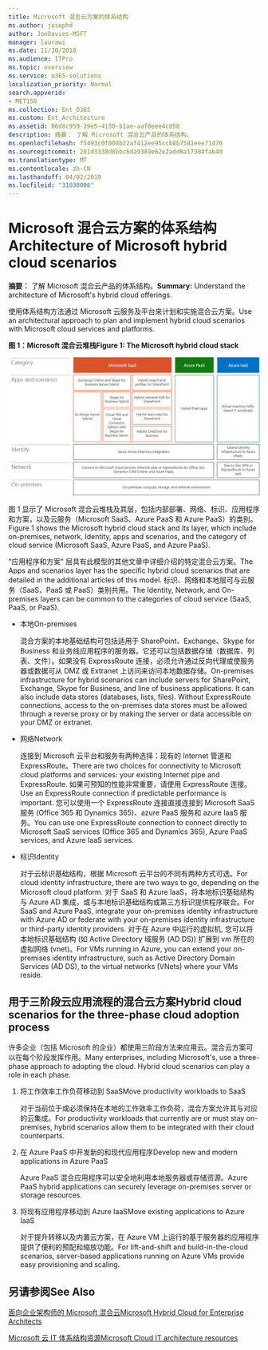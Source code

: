 ```yaml
---
title: Microsoft 混合云方案的体系结构
ms.author: josephd
author: JoeDavies-MSFT
manager: laurawi
ms.date: 11/30/2018
ms.audience: ITPro
ms.topic: overview
ms.service: o365-solutions
localization_priority: Normal
search.appverid:
- MET150
ms.collection: Ent_O365
ms.custom: Ent_Architecture
ms.assetid: 06d8c959-39e5-4150-b1ae-aaf0eee4c058
description: 摘要： 了解 Microsoft 混合云产品的体系结构。
ms.openlocfilehash: f5493c0f008b22af412ee95ccb8b7581eee71476
ms.sourcegitcommit: 201d3338d8bbc6da9389e62e2add8a17384fab4d
ms.translationtype: MT
ms.contentlocale: zh-CN
ms.lasthandoff: 04/02/2019
ms.locfileid: "31038006"
---
```

# <a name="architecture-of-microsoft-hybrid-cloud-scenarios"></a><span data-ttu-id="4e189-103">Microsoft 混合云方案的体系结构</span><span class="sxs-lookup"><span data-stu-id="4e189-103">Architecture of Microsoft hybrid cloud scenarios</span></span>

 <span data-ttu-id="4e189-104">**摘要：** 了解 Microsoft 混合云产品的体系结构。</span><span class="sxs-lookup"><span data-stu-id="4e189-104">**Summary:** Understand the architecture of Microsoft's hybrid cloud offerings.</span></span>
  
<span data-ttu-id="4e189-105">使用体系结构方法通过 Microsoft 云服务及平台来计划和实施混合云方案。</span><span class="sxs-lookup"><span data-stu-id="4e189-105">Use an architectural approach to plan and implement hybrid cloud scenarios with Microsoft cloud services and platforms.</span></span>
  
<span data-ttu-id="4e189-106">**图 1：Microsoft 混合云堆栈**</span><span class="sxs-lookup"><span data-stu-id="4e189-106">**Figure 1: The Microsoft hybrid cloud stack**</span></span>

![Microsoft 混合云堆叠](media/Hybrid-Poster/Hybrid-Cloud-Stack.png)
  
<span data-ttu-id="4e189-108">图 1 显示了 Microsoft 混合云堆栈及其层，包括内部部署、网络、标识、应用程序和方案，以及云服务（Microsoft SaaS、Azure PaaS 和 Azure PaaS）的类别。</span><span class="sxs-lookup"><span data-stu-id="4e189-108">Figure 1 shows the Microsoft hybrid cloud stack and its layer, which include on-premises, network, Identity, apps and scenarios, and the category of cloud service (Microsoft SaaS, Azure PaaS, and Azure PaaS).</span></span>
  
<span data-ttu-id="4e189-109">"应用程序和方案" 层具有此模型的其他文章中详细介绍的特定混合云方案。</span><span class="sxs-lookup"><span data-stu-id="4e189-109">The Apps and scenarios layer has the specific hybrid cloud scenarios that are detailed in the additional articles of this model.</span></span> <span data-ttu-id="4e189-110">标识、网络和本地层可与云服务（SaaS、PaaS 或 PaaS）类别共用。</span><span class="sxs-lookup"><span data-stu-id="4e189-110">The Identity, Network, and On-premises layers can be common to the categories of cloud service (SaaS, PaaS, or PaaS).</span></span>
  
- <span data-ttu-id="4e189-111">本地</span><span class="sxs-lookup"><span data-stu-id="4e189-111">On-premises</span></span>
    
    <span data-ttu-id="4e189-p102">混合方案的本地基础结构可包括适用于 SharePoint、Exchange、Skype for Business 和业务线应用程序的服务器。它还可以包括数据存储（数据库、列表、文件）。如果没有 ExpressRoute 连接，必须允许通过反向代理或使服务器或数据可从 DMZ 或 Extranet 上访问来访问本地数据存储。</span><span class="sxs-lookup"><span data-stu-id="4e189-p102">On-premises infrastructure for hybrid scenarios can include servers for SharePoint, Exchange, Skype for Business, and line of business applications. It can also include data stores (databases, lists, files). Without ExpressRoute connections, access to the on-premises data stores must be allowed through a reverse proxy or by making the server or data accessible on your DMZ or extranet.</span></span>
    
- <span data-ttu-id="4e189-115">网络</span><span class="sxs-lookup"><span data-stu-id="4e189-115">Network</span></span>
    
    <span data-ttu-id="4e189-116">连接到 Microsoft 云平台和服务有两种选择：现有的 Internet 管道和 ExpressRoute。</span><span class="sxs-lookup"><span data-stu-id="4e189-116">There are two choices for connectivity to Microsoft cloud platforms and services: your existing Internet pipe and ExpressRoute.</span></span> <span data-ttu-id="4e189-117">如果可预知的性能非常重要，请使用 ExpressRoute 连接。</span><span class="sxs-lookup"><span data-stu-id="4e189-117">Use an ExpressRoute connection if predictable performance is important.</span></span> <span data-ttu-id="4e189-118">您可以使用一个 ExpressRoute 连接直接连接到 Microsoft SaaS 服务 (Office 365 和 Dynamics 365)、azure PaaS 服务和 azure IaaS 服务。</span><span class="sxs-lookup"><span data-stu-id="4e189-118">You can use one ExpressRoute connection to connect directly to Microsoft SaaS services (Office 365 and Dynamics 365), Azure PaaS services, and Azure IaaS services.</span></span>
    
- <span data-ttu-id="4e189-119">标识</span><span class="sxs-lookup"><span data-stu-id="4e189-119">Identity</span></span>
    
    <span data-ttu-id="4e189-120">对于云标识基础结构，根据 Microsoft 云平台的不同有两种方式可选。</span><span class="sxs-lookup"><span data-stu-id="4e189-120">For cloud identity infrastructure, there are two ways to go, depending on the Microsoft cloud platform.</span></span> <span data-ttu-id="4e189-121">对于 SaaS 和 Azure IaaS，将本地标识基础结构与 Azure AD 集成，或与本地标识基础结构或第三方标识提供程序联合。</span><span class="sxs-lookup"><span data-stu-id="4e189-121">For SaaS and Azure PaaS, integrate your on-premises identity infrastructure with Azure AD or federate with your on-premises identity infrastructure or third-party identity providers.</span></span> <span data-ttu-id="4e189-122">对于在 Azure 中运行的虚拟机, 您可以将本地标识基础结构 (如 Active Directory 域服务 (AD DS)) 扩展到 vm 所在的虚拟网络 (vnet)。</span><span class="sxs-lookup"><span data-stu-id="4e189-122">For VMs running in Azure, you can extend your on-premises identity infrastructure, such as Active Directory Domain Services (AD DS), to the virtual networks (VNets) where your VMs reside.</span></span>
    
## <a name="hybrid-cloud-scenarios-for-the-three-phase-cloud-adoption-process"></a><span data-ttu-id="4e189-123">用于三阶段云应用流程的混合云方案</span><span class="sxs-lookup"><span data-stu-id="4e189-123">Hybrid cloud scenarios for the three-phase cloud adoption process</span></span>

<span data-ttu-id="4e189-p105">许多企业（包括 Microsoft 的企业）都使用三阶段方法来应用云。混合云方案可以在每个阶段发挥作用。</span><span class="sxs-lookup"><span data-stu-id="4e189-p105">Many enterprises, including Microsoft's, use a three-phase approach to adopting the cloud. Hybrid cloud scenarios can play a role in each phase.</span></span>
  
1. <span data-ttu-id="4e189-126">将工作效率工作负荷移动到 SaaS</span><span class="sxs-lookup"><span data-stu-id="4e189-126">Move productivity workloads to SaaS</span></span>
    
    <span data-ttu-id="4e189-127">对于当前位于或必须保持在本地的工作效率工作负荷，混合方案允许其与对应的云集成。</span><span class="sxs-lookup"><span data-stu-id="4e189-127">For productivity workloads that currently are or must stay on-premises, hybrid scenarios allow them to be integrated with their cloud counterparts.</span></span>
    
2. <span data-ttu-id="4e189-128">在 Azure PaaS 中开发新的和现代应用程序</span><span class="sxs-lookup"><span data-stu-id="4e189-128">Develop new and modern applications in Azure PaaS</span></span>
    
    <span data-ttu-id="4e189-129">Azure PaaS 混合应用程序可以安全地利用本地服务器或存储资源。</span><span class="sxs-lookup"><span data-stu-id="4e189-129">Azure PaaS hybrid applications can securely leverage on-premises server or storage resources.</span></span>
    
3. <span data-ttu-id="4e189-130">将现有应用程序移动到 Azure IaaS</span><span class="sxs-lookup"><span data-stu-id="4e189-130">Move existing applications to Azure IaaS</span></span>
    
    <span data-ttu-id="4e189-131">对于提升转移以及内置云方案，在 Azure VM 上运行的基于服务器的应用程序提供了便利的预配和缩放功能。</span><span class="sxs-lookup"><span data-stu-id="4e189-131">For lift-and-shift and build-in-the-cloud scenarios, server-based applications running on Azure VMs provide easy provisioning and scaling.</span></span>
    
## <a name="see-also"></a><span data-ttu-id="4e189-132">另请参阅</span><span class="sxs-lookup"><span data-stu-id="4e189-132">See Also</span></span>

[<span data-ttu-id="4e189-133">面向企业架构师的 Microsoft 混合云</span><span class="sxs-lookup"><span data-stu-id="4e189-133">Microsoft Hybrid Cloud for Enterprise Architects</span></span>](microsoft-hybrid-cloud-for-enterprise-architects.md)
  
[<span data-ttu-id="4e189-134">Microsoft 云 IT 体系结构资源</span><span class="sxs-lookup"><span data-stu-id="4e189-134">Microsoft Cloud IT architecture resources</span></span>](microsoft-cloud-it-architecture-resources.md)


